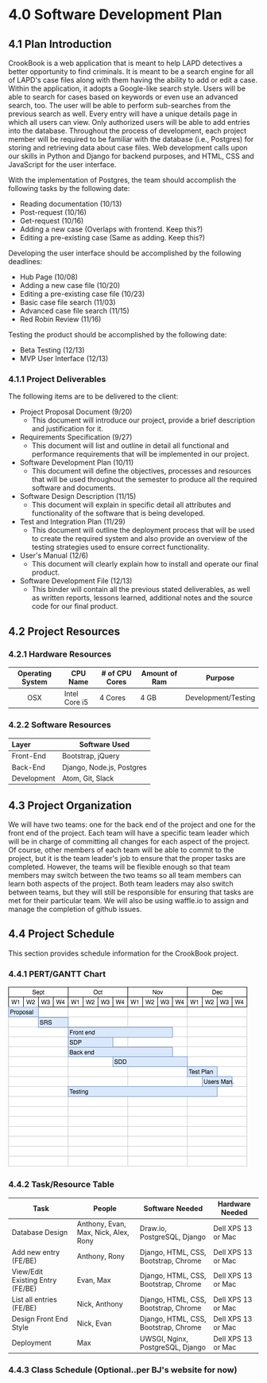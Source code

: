 # 4.0 Software Development Plan

## 4.1 Plan Introduction
CrookBook is a web application that is meant to help LAPD detectives a better
opportunity to find criminals. It is meant to be a search engine for all of
LAPD's case files along with them having the ability to add or edit a case.
Within the application, it adopts a Google-like search style. Users will be able
to search for cases based on keywords or even use an advanced search, too. The
user will be able to perform sub-searches from the previous search as well.
Every entry will have a unique details page in which all users can view.
Only authorized users will be able to add entries into the database. Throughout
the process of development, each project member will be required to be familiar
with the database (i.e., Postgres) for storing and retrieving data about case
files. Web development calls upon our skills in Python and Django for backend
purposes, and HTML, CSS and JavaScript for the user interface.

With the implementation of Postgres, the team should accomplish the following
tasks by the following date:
- Reading documentation (10/13)
- Post-request (10/16)
- Get-request (10/16)
- Adding a new case (Overlaps with frontend. Keep this?)
- Editing a pre-existing case (Same as adding. Keep this?)

Developing the user interface should be accomplished by the following deadlines:
- Hub Page (10/08)
- Adding a new case file (10/20)
- Editing a pre-existing case file (10/23)
- Basic case file search (11/03)
- Advanced case file search (11/15)
- Red Robin Review (11/16)

Testing the product should be accomplished by the following date:
- Beta Testing (12/13)
- MVP User Interface (12/13)

### 4.1.1 Project Deliverables
The following items are to be delivered to the client:
- Project Proposal Document (9/20)
    - This document will introduce our project, provide a brief description and justification for it.
- Requirements Specification (9/27)
    - This document will list and outline in detail all functional and performance requirements that will be implemented in our project.
- Software Development Plan (10/11)
    - This document will define the objectives, processes and resources that will be used throughout the semester to produce all the required software and documents.
- Software Design Description (11/15)
    - This document will explain in specific detail all attributes and functionality of the software that is being developed.
- Test and Integration Plan (11/29)
    - This document will outline the deployment process that will be used to create the required system and also provide an overview of the testing strategies used to ensure correct functionality.
- User's Manual (12/6)
    - This document will clearly explain how to install and operate our final product.
- Software Development File (12/13)
    - This binder will contain all the previous stated deliverables, as well as written reports, lessons learned, additional notes and the source code for our final product.
## 4.2 Project Resources

### 4.2.1 Hardware Resources
| Operating System | CPU Name      | # of CPU Cores | Amount of Ram | Purpose            |
|:----------------:|-------------- |----------------|---------------|--------------------|
| OSX              | Intel Core i5 | 4 Cores        | 4 GB          | Development/Testing|

### 4.2.2 Software Resources
| Layer      | Software Used             |
|:-----------|---------------------------|
| Front-End  | Bootstrap, jQuery         |
| Back-End   | Django, Node.js, Postgres |
| Development| Atom, Git, Slack          |
## 4.3 Project Organization
We will have two teams: one for the back end of the project and one for the front end of the project. Each team will have a specific team leader which will be in charge of committing all changes for each aspect of the project. Of course, other members of each team will be able to commit to the project, but it is the team leader's job to ensure that the proper tasks are completed. However, the teams will be flexible enough so that team members may switch between the two teams so all team members can learn both aspects of the project. Both team leaders may also switch between teams, but they will still be responsible for ensuring that tasks are met for their particular team. We will also be using waffle.io to assign and manage the completion of github issues.

## 4.4 Project Schedule
This section provides schedule information for the CrookBook project.

### 4.4.1 PERT/GANTT Chart
![GAANT Chart](./images/CrookBookGaant.png)
### 4.4.2 Task/Resource Table
| Task                             | People                               | Software Needed                      | Hardware Needed    |
|----------------------------------|--------------------------------------|--------------------------------------|--------------------|
| Database Design                  | Anthony, Evan, Max, Nick, Alex, Rony | Draw.io, PostgreSQL, Django          | Dell XPS 13 or Mac |
| Add new entry (FE/BE)            | Anthony, Rony                        | Django, HTML, CSS, Bootstrap, Chrome | Dell XPS 13 or Mac |
| View/Edit Existing Entry (FE/BE) | Evan, Max                            | Django, HTML, CSS, Bootstrap, Chrome | Dell XPS 13 or Mac |
| List all entries (FE/BE)         | Nick, Anthony                        | Django, HTML, CSS, Bootstrap, Chrome | Dell XPS 13 or Mac |
| Design Front End Style           | Nick, Evan                           | Django, HTML, CSS, Bootstrap, Chrome | Dell XPS 13 or Mac |
| Deployment                       | Max                                  | UWSGI, Nginx, PostgreSQL, Django     | Dell XPS 13 or Mac |

### 4.4.3 Class Schedule (Optional..per BJ's website for now)
